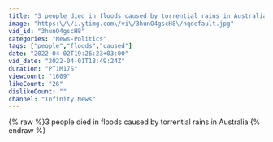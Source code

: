 ```yaml
---
title: "3 people died in floods caused by torrential rains in Australia"
image: "https:\/\/i.ytimg.com\/vi\/3hunO4gscH8\/hqdefault.jpg"
vid_id: "3hunO4gscH8"
categories: "News-Politics"
tags: ["people","floods","caused"]
date: "2022-04-02T19:26:23+03:00"
vid_date: "2022-04-01T18:49:24Z"
duration: "PT1M17S"
viewcount: "1609"
likeCount: "26"
dislikeCount: ""
channel: "Infinity News"
---
```

{% raw %}3 people died in floods caused by torrential rains in Australia {% endraw %}
